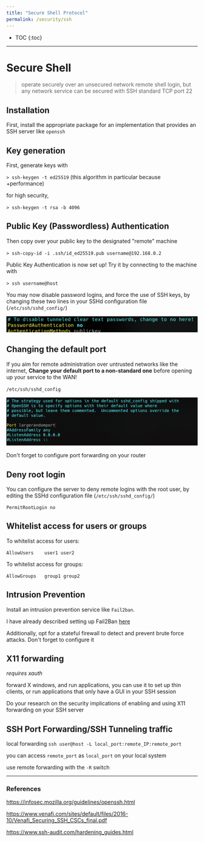 ```yaml
---
title: "Secure Shell Protocol"
permalink: /security/ssh
---
```



* TOC
{:toc}

---

# Secure Shell

> operate securely over an unsecured network
> remote shell login, but any network service can be secured with SSH
> standard TCP port 22

## Installation

First, install the appropriate package for an implementation that provides an SSH server like `openssh`

## Key generation

First, generate keys with

`> ssh-keygen -t ed25519` (this algorithm in particular because +performance)

for high security,

`> ssh-keygen -t rsa -b 4096`

## Public Key (Passwordless) Authentication

Then copy over your public key to the designated "remote" machine

`> ssh-copy-id -i .ssh/id_ed25519.pub username@192.168.0.2`

Public Key Authentication is now set up! Try it by connecting to the machine with

`> ssh username@host`

You may now disable password logins, and force the use of SSH keys, by changing these two lines in your SSHd configuration file (`/etc/ssh/sshd_config/`)

![](img/ssh_pubkey_only.png)

## Changing the default port

If you aim for remote administration over untrusted networks like the internet, **Change your default port to a non-standard one** before opening up your service to the WAN!

`/etc/ssh/sshd_config`

![](img/ssh_change_port.png)

Don't forget to configure port forwarding on your router

## Deny root login

You can configure the server to deny remote logins with the root user, by editing the SSHd configuration file (`/etc/ssh/sshd_config/`)

```
PermitRootLogin no
```

## Whitelist access for users or groups

To whitelist access for users:

```
AllowUsers    user1 user2
```

To whitelist access for groups:

```
AllowGroups   group1 group2
```

## Intrusion Prevention

Install an intrusion prevention service like `Fail2ban`.

I have already described setting up Fail2Ban [here](https://elvindesouza.github.io/hardening/#fail2ban-installation-and-setup)

Additionally, opt for a stateful firewall to detect and prevent brute force attacks. Don't forget to configure it

## X11 forwarding

_requires xauth_

forward X windows, and run applications, you can use it to set up thin clients, or run applications that only have a GUI in your SSH session

Do your research on the security implications of enabling and using X11 forwarding on your SSH server

## SSH Port Forwarding/SSH Tunneling traffic

local forwarding
`ssh user@host -L local_port:remote_IP:remote_port`

you can access `remote_port` as `local_port` on your local system

use remote forwarding with the `-R` switch

---

### References

https://infosec.mozilla.org/guidelines/openssh.html

https://www.venafi.com/sites/default/files/2016-10/Venafi_Securing_SSH_CSCs_final.pdf

https://www.ssh-audit.com/hardening_guides.html

